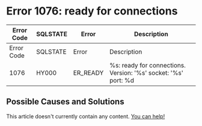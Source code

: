 
# Error 1076: ready for connections


| Error Code | SQLSTATE | Error | Description |
| --- | --- | --- | --- |
| Error Code | SQLSTATE | Error | Description |
| 1076 | HY000 | ER_READY | %s: ready for connections. Version: '%s' socket: '%s' port: %d |




## Possible Causes and Solutions


This article doesn't currently contain any content. [You can help!](/kb/en/writing-and-editing-knowledge-base-articles/)

